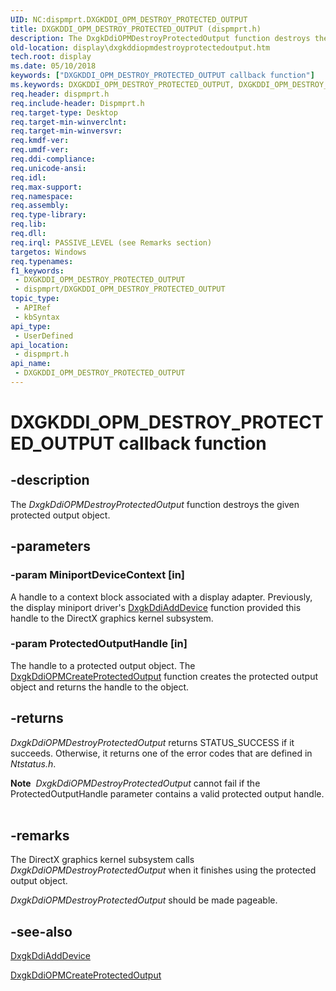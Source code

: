 ```yaml
---
UID: NC:dispmprt.DXGKDDI_OPM_DESTROY_PROTECTED_OUTPUT
title: DXGKDDI_OPM_DESTROY_PROTECTED_OUTPUT (dispmprt.h)
description: The DxgkDdiOPMDestroyProtectedOutput function destroys the given protected output object.
old-location: display\dxgkddiopmdestroyprotectedoutput.htm
tech.root: display
ms.date: 05/10/2018
keywords: ["DXGKDDI_OPM_DESTROY_PROTECTED_OUTPUT callback function"]
ms.keywords: DXGKDDI_OPM_DESTROY_PROTECTED_OUTPUT, DXGKDDI_OPM_DESTROY_PROTECTED_OUTPUT callback, Dm_Opm_functions_e744a9ff-d14b-4cef-aed6-4dba714dc695.xml, DxgkDdiOPMDestroyProtectedOutput, DxgkDdiOPMDestroyProtectedOutput callback function [Display Devices], display.dxgkddiopmdestroyprotectedoutput, dispmprt/DxgkDdiOPMDestroyProtectedOutput
req.header: dispmprt.h
req.include-header: Dispmprt.h
req.target-type: Desktop
req.target-min-winverclnt: 
req.target-min-winversvr: 
req.kmdf-ver: 
req.umdf-ver: 
req.ddi-compliance: 
req.unicode-ansi: 
req.idl: 
req.max-support: 
req.namespace: 
req.assembly: 
req.type-library: 
req.lib: 
req.dll: 
req.irql: PASSIVE_LEVEL (see Remarks section)
targetos: Windows
req.typenames: 
f1_keywords:
 - DXGKDDI_OPM_DESTROY_PROTECTED_OUTPUT
 - dispmprt/DXGKDDI_OPM_DESTROY_PROTECTED_OUTPUT
topic_type:
 - APIRef
 - kbSyntax
api_type:
 - UserDefined
api_location:
 - dispmprt.h
api_name:
 - DXGKDDI_OPM_DESTROY_PROTECTED_OUTPUT
---
```


# DXGKDDI_OPM_DESTROY_PROTECTED_OUTPUT callback function


## -description

The <i>DxgkDdiOPMDestroyProtectedOutput</i> function destroys the given protected output object.

## -parameters

### -param MiniportDeviceContext [in]


A handle to a context block associated with a display adapter. Previously, the display miniport driver's <a href="/windows-hardware/drivers/ddi/dispmprt/nc-dispmprt-dxgkddi_add_device">DxgkDdiAddDevice</a> function provided this handle to the DirectX graphics kernel subsystem.

### -param ProtectedOutputHandle [in]


The handle to a protected output object. The <a href="/windows-hardware/drivers/ddi/dispmprt/nc-dispmprt-dxgkddi_opm_create_protected_output">DxgkDdiOPMCreateProtectedOutput</a> function creates the protected output object and returns the handle to the object.

## -returns

<i>DxgkDdiOPMDestroyProtectedOutput</i> returns STATUS_SUCCESS if it succeeds. Otherwise, it returns one of the error codes that are defined in <i>Ntstatus.h</i>. 

<div class="alert"><b>Note</b>  <i>DxgkDdiOPMDestroyProtectedOutput</i> cannot fail if the ProtectedOutputHandle parameter contains a valid protected output handle. </div>
<div> </div>

## -remarks

The DirectX graphics kernel subsystem calls <i>DxgkDdiOPMDestroyProtectedOutput</i> when it finishes using the protected output object.

<i>DxgkDdiOPMDestroyProtectedOutput</i> should be made pageable.

## -see-also

<a href="/windows-hardware/drivers/ddi/dispmprt/nc-dispmprt-dxgkddi_add_device">DxgkDdiAddDevice</a>



<a href="/windows-hardware/drivers/ddi/dispmprt/nc-dispmprt-dxgkddi_opm_create_protected_output">DxgkDdiOPMCreateProtectedOutput</a>

